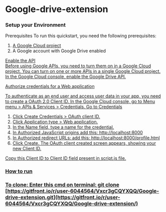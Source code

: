 # Google-drive-extension

<h3> Setup your Environment </h3>
  
Prerequisites
To run this quickstart, you need the following prerequisites:


1) <a href='https://developers.google.com/workspace/guides/create-project'> A Google Cloud project </a>
2) A Google account with Google Drive enabled


<a href='https://console.cloud.google.com/flows/enableapi?apiid=drive.googleapis.com' >Enable the API <br>
Before using Google APIs, you need to turn them on in a Google Cloud project. You can turn on one or more APIs in a single Google Cloud project.
In the Google Cloud console, enable the Google Drive API.


Authorize credentials for a Web application
<p> To authenticate as an end user and access user data in your app, you need to create a OAuth 2.0 Client ID.
In the Google Cloud console, go to Menu menu > APIs & Services > Credentials.
Go to Credentials

1) Click Create Credentials > OAuth client ID. <br>
2) Click Application type > Web application.  <br>
3) In the Name field, type a name for the credential.  <br>
4) In Authorized JavaScript origins add this: http://localhost:8000  <br>
5) In Authorized redirect URLs: add this: http://localhost:8000/profile.html  <br>
6) Click Create. The OAuth client created screen appears, showing your new Client ID. </p>
  
Copy this Client ID to Client ID field present in script.js file.
  

<h3> How to run <h3>

To clone:
Enter this cmd on terminal: git clone [https://gitfront.io/r/user-6044564/Vxcr3gCQYXQQ/Google-drive-extension.git](https://gitfront.io/r/user-6044564/Vxcr3gCQYXQQ/Google-drive-extension/)
  
 
